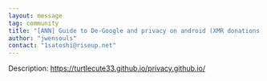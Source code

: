 ```yaml
---
layout: message
tag: community
title: "[ANN] Guide to De-Google and privacy on android (XMR donations accepted)"
author: "jwensouls"	
contact: "1satoshi@riseup.net"
---
```


Description: https://turtlecute33.github.io/privacy.github.io/
